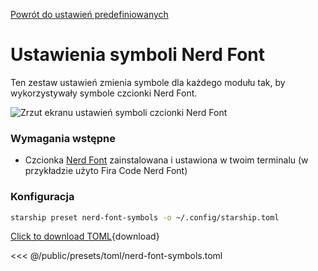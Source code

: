 [Powrót do ustawień predefiniowanych](./#nerd-font-symbols)

# Ustawienia symboli Nerd Font

Ten zestaw ustawień zmienia symbole dla każdego modułu tak, by wykorzystywały symbole czcionki Nerd Font.

![Zrzut ekranu ustawień symboli czcionki Nerd Font](/presets/img/nerd-font-symbols.png)

### Wymagania wstępne

- Czcionka [Nerd Font](https://www.nerdfonts.com/) zainstalowana i ustawiona w twoim terminalu (w przykładzie użyto Fira Code Nerd Font)

### Konfiguracja

```sh
starship preset nerd-font-symbols -o ~/.config/starship.toml
```

[Click to download TOML](/presets/toml/nerd-font-symbols.toml){download}

<<< @/public/presets/toml/nerd-font-symbols.toml
